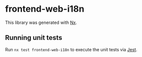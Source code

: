 # frontend-web-i18n

This library was generated with [Nx](https://nx.dev).

## Running unit tests

Run `nx test frontend-web-i18n` to execute the unit tests via [Jest](https://jestjs.io).
